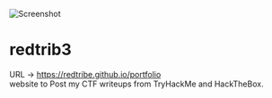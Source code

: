 ![Screenshot](/images/redtribe-sec.svg)
# redtrib3

URL -> https://redtribe.github.io/portfolio  \
website to Post my CTF writeups from TryHackMe and HackTheBox.

